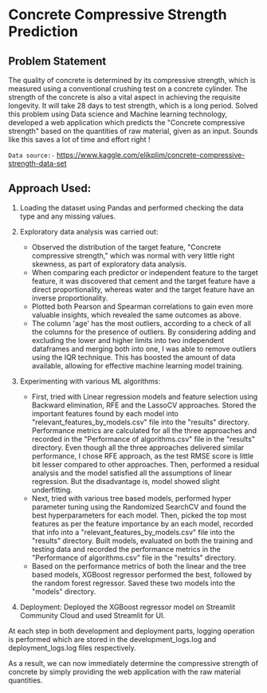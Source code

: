 # Concrete Compressive Strength Prediction


## Problem Statement
The quality of concrete is determined by its compressive strength, which is measured using a conventional crushing test on a concrete cylinder. The strength of the concrete is also a vital aspect in achieving the requisite longevity. It will take 28 days to test strength, which is a long period.
Solved this problem using Data science and Machine learning technology, developed a web application which predicts the "Concrete compressive strength" based on the quantities of raw material, given as an input. Sounds like this saves a lot of time and effort right !

`Data source:-` https://www.kaggle.com/elikplim/concrete-compressive-strength-data-set

## Approach Used:
1. Loading the dataset using Pandas and performed checking the data type and any missing values.
2. Exploratory data analysis was carried out:
    - Observed the distribution of the target feature, "Concrete compressive strength," which was normal with very little right skewness, as part of exploratory data analysis.
    - When comparing each predictor or independent feature to the target feature, it was discovered that cement and the target feature have a direct proportionality, whereas water and the target feature have an inverse proportionality.
    - Plotted both Pearson and Spearman correlations to gain even more valuable insights, which revealed the same outcomes as above.
    - The column 'age' has the most outliers, according to a check of all the columns for the presence of outliers. By considering adding and excluding the lower and higher limits into two independent dataframes and merging both into one, I was able to remove outliers using the IQR technique. This has boosted the amount of data available, allowing for effective machine learning model training. 

3. Experimenting with various ML algorithms:
    - First, tried with Linear regression models and feature selection using Backward elimination, RFE and the LassoCV approaches. Stored the important features found by each model into "relevant_features_by_models.csv" file into the "results" directory. Performance metrics are calculated for all the three approaches and recorded in the "Performance of algorithms.csv" file in the "results" directory. Even though all the three approaches delivered similar performance, I chose RFE approach, as the test RMSE score is little bit lesser compared to other approaches. Then, performed a residual analysis and the model satisfied all the assumptions of linear regression. But the disadvantage is, model showed slight underfitting.
    - Next, tried with various tree based models, performed hyper parameter tuning using the Randomized SearchCV and found the best hyperparameters for each model. Then, picked the top most features as per the feature importance by an each model, recorded that info into a "relevant_features_by_models.csv" file into the "results" directory. Built models, evaluated on both the training and testing data and recorded the performance metrics in the "Performance of algorithms.csv" file in the "results" directory.
    - Based on the performance metrics of both the linear and the tree based models, XGBoost regressor performed the best, followed by the random forest regressor. Saved these two models into the "models" directory.
4. Deployment:
    Deployed the XGBoost regressor model on Streamlit Community Cloud and used Streamlit for UI.

At each step in both development and deployment parts, logging operation is performed which are stored in the development_logs.log and deployment_logs.log files respectively. 

As a result, we can now immediately determine the compressive strength of concrete by simply providing the web application with the raw material quantities. 
